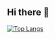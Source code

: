 ## Hi there 👋

[![Top Langs](https://github-readme-stats.vercel.app/api/top-langs/?username=zzfbwoals)](https://github.com/anuraghazra/github-readme-stats)

<!--
**zzfbwoals/zzfbwoals** is a ✨ _special_ ✨ repository because its `README.md` (this file) appears on your GitHub profile.

Here are some ideas to get you started:

- 🔭 I’m currently working on ...
- 🌱 I’m currently learning ...
- 👯 I’m looking to collaborate on ...
- 🤔 I’m looking for help with ...
- 💬 Ask me about ...
- 📫 How to reach me: ...
- 😄 Pronouns: ...
- ⚡ Fun fact: ...
-->
